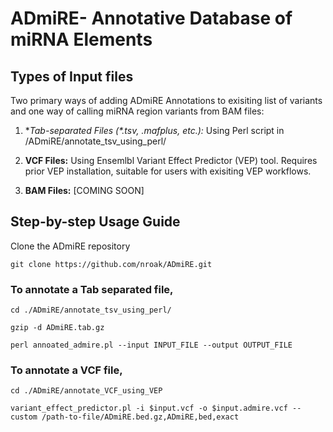 # ADmiRE- Annotative Database of miRNA Elements

## Types of Input files

Two primary ways of adding ADmiRE Annotations to exisiting list of variants and one way of calling miRNA region variants from BAM files:

1. **Tab-separated Files (*.tsv, *.mafplus, etc.):** Using Perl script in /ADmiRE/annotate_tsv_using_perl/

2. **VCF Files:** Using Ensemlbl Variant Effect Predictor (VEP) tool. Requires prior VEP installation, suitable for users with exisiting VEP workflows.

3. **BAM Files:** [COMING SOON]

## Step-by-step Usage Guide
Clone the ADmiRE repository

`git clone https://github.com/nroak/ADmiRE.git`

### To annotate a Tab separated file,
`cd ./ADmiRE/annotate_tsv_using_perl/`

`gzip -d ADmiRE.tab.gz`

`perl annoated_admire.pl --input INPUT_FILE --output OUTPUT_FILE`

### To annotate a VCF file,
`cd ./ADmiRE/annotate_VCF_using_VEP`

`variant_effect_predictor.pl -i $input.vcf -o $input.admire.vcf --custom /path-to-file/ADmiRE.bed.gz,ADmiRE,bed,exact`
